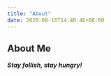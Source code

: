 ```yaml
---
title: "About"
date: 2020-08-16T14:40:46+08:00
---
```


## About Me

***Stay follish, stay hungry!***
